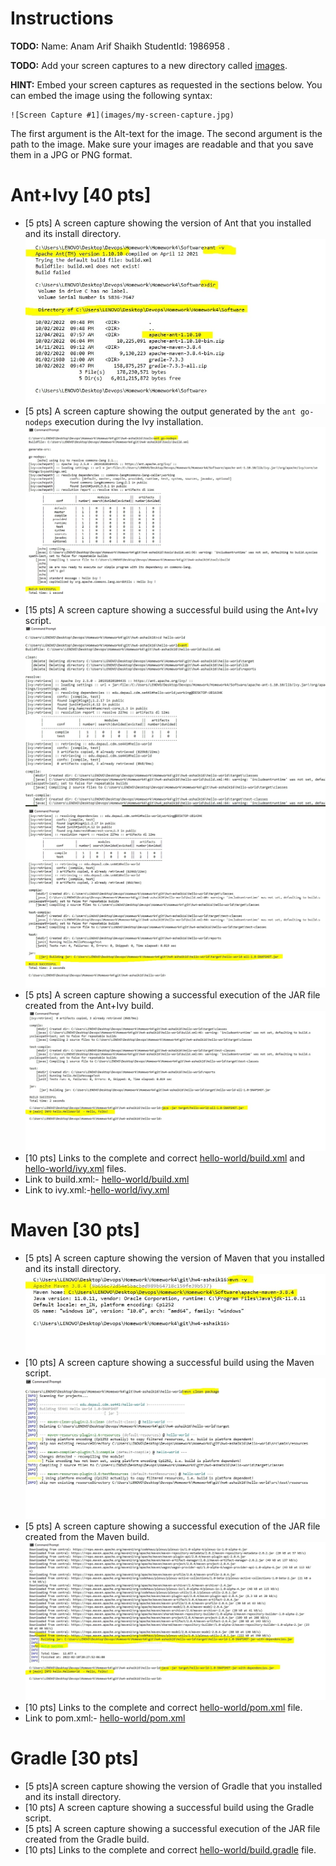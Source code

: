 # Instructions
**TODO:** Name: Anam Arif Shaikh StudentId: 1986958 .

**TODO:** Add your screen captures to a new directory called [images](images).

**HINT:** Embed your screen captures as requested in the sections below. You can embed the image using the following syntax:

```
![Screen Capture #1](images/my-screen-capture.jpg)
```

The first argument is the Alt-text for the image. The second argument is the path to the image. Make sure your images are readable and that you save them in a JPG or PNG format.

# Ant+Ivy [40 pts]
- [5 pts] A screen capture showing the version of Ant that you installed and its install directory.
![Ant Version and the installed Directory #1](images/Ant/1.jpg)
- [5 pts] A screen capture showing the output generated by the `ant go-nodeps` execution during the Ivy installation.
![Output generated by the ant go-nodeps #2](images/Ant/2.jpg)
- [15 pts] A screen capture showing a successful build using the Ant+Ivy script.
![Successful build using the Ant+Ivy script #3](images/Ant/3.jpg)
![Successful build using the Ant+Ivy script #4](images/Ant/4.jpg)
- [5 pts] A screen capture showing a successful execution of the JAR file created from the Ant+Ivy build.
![Successful execution of the JAR file #5](images/Ant/5.jpg)
- [10 pts] Links to the complete and correct [hello-world/build.xml](hello-world/build.xml) and [hello-world/ivy.xml](hello-world/ivy.xml) files.
- Link to build.xml:- [hello-world/build.xml](hello-world/build.xml)
- Link to ivy.xml:-[hello-world/ivy.xml](hello-world/ivy.xml)

# Maven [30 pts]
- [5 pts] A screen capture showing the version of Maven that you installed and its install directory.
![Maven Version and the installed Directory #1](images/Maven/1.jpg)
- [10 pts] A screen capture showing a successful build using the Maven script.
![Successful Maven build #2](images/Maven/2.jpg)
- [5 pts] A screen capture showing a successful execution of the JAR file created from the Maven build.
![Successful execution of Maven build JAR File #3](images/Maven/3.jpg)
- [10 pts] Links to the complete and correct [hello-world/pom.xml](hello-world/pom.xml) file.
- Link to pom.xml:- [hello-world/pom.xml](hello-world/pom.xml)

# Gradle [30 pts]
- [5 pts]A screen capture showing the version of Gradle that you installed and its install directory.
- [10 pts] A screen capture showing a successful build using the Gradle script.
- [5 pts] A screen capture showing a successful execution of the JAR file created from the Gradle build.
- [10 pts] Links to the complete and correct [hello-world/build.gradle](hello-world/build.gradle) file.
